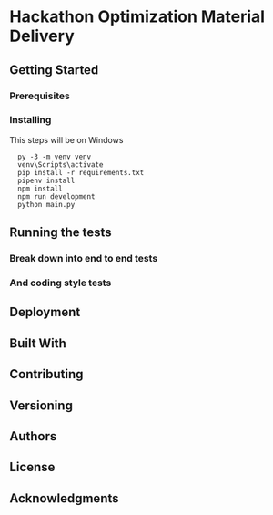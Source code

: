 # Hackathon Optimization Material Delivery

## Getting Started

### Prerequisites

### Installing

This steps will be on Windows

```
  py -3 -m venv venv
  venv\Scripts\activate
  pip install -r requirements.txt
  pipenv install
  npm install
  npm run development
  python main.py
```

## Running the tests

### Break down into end to end tests

### And coding style tests

## Deployment

## Built With

## Contributing

## Versioning

## Authors

## License

## Acknowledgments

